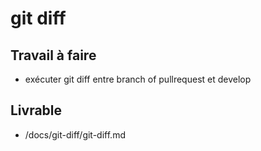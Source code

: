 # git diff
## Travail à faire
- exécuter git diff entre branch of pullrequest et develop
## Livrable
- /docs/git-diff/git-diff.md